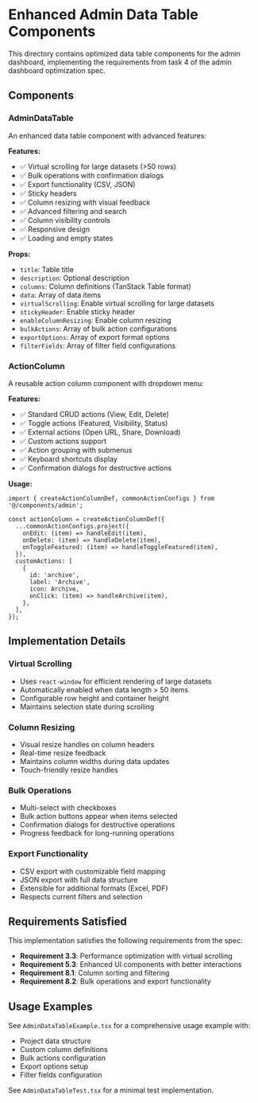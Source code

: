 # Enhanced Admin Data Table Components

This directory contains optimized data table components for the admin dashboard, implementing the requirements from task 4 of the admin dashboard optimization spec.

## Components

### AdminDataTable

An enhanced data table component with advanced features:

**Features:**
- ✅ Virtual scrolling for large datasets (>50 rows)
- ✅ Bulk operations with confirmation dialogs
- ✅ Export functionality (CSV, JSON)
- ✅ Sticky headers
- ✅ Column resizing with visual feedback
- ✅ Advanced filtering and search
- ✅ Column visibility controls
- ✅ Responsive design
- ✅ Loading and empty states

**Props:**
- `title`: Table title
- `description`: Optional description
- `columns`: Column definitions (TanStack Table format)
- `data`: Array of data items
- `virtualScrolling`: Enable virtual scrolling for large datasets
- `stickyHeader`: Enable sticky header
- `enableColumnResizing`: Enable column resizing
- `bulkActions`: Array of bulk action configurations
- `exportOptions`: Array of export format options
- `filterFields`: Array of filter field configurations

### ActionColumn

A reusable action column component with dropdown menu:

**Features:**
- ✅ Standard CRUD actions (View, Edit, Delete)
- ✅ Toggle actions (Featured, Visibility, Status)
- ✅ External actions (Open URL, Share, Download)
- ✅ Custom actions support
- ✅ Action grouping with submenus
- ✅ Keyboard shortcuts display
- ✅ Confirmation dialogs for destructive actions

**Usage:**
```tsx
import { createActionColumnDef, commonActionConfigs } from '@/components/admin';

const actionColumn = createActionColumnDef({
  ...commonActionConfigs.project({
    onEdit: (item) => handleEdit(item),
    onDelete: (item) => handleDelete(item),
    onToggleFeatured: (item) => handleToggleFeatured(item),
  }),
  customActions: [
    {
      id: 'archive',
      label: 'Archive',
      icon: Archive,
      onClick: (item) => handleArchive(item),
    },
  ],
});
```

## Implementation Details

### Virtual Scrolling
- Uses `react-window` for efficient rendering of large datasets
- Automatically enabled when data length > 50 items
- Configurable row height and container height
- Maintains selection state during scrolling

### Column Resizing
- Visual resize handles on column headers
- Real-time resize feedback
- Maintains column widths during data updates
- Touch-friendly resize handles

### Bulk Operations
- Multi-select with checkboxes
- Bulk action buttons appear when items selected
- Confirmation dialogs for destructive operations
- Progress feedback for long-running operations

### Export Functionality
- CSV export with customizable field mapping
- JSON export with full data structure
- Extensible for additional formats (Excel, PDF)
- Respects current filters and selection

## Requirements Satisfied

This implementation satisfies the following requirements from the spec:

- **Requirement 3.3**: Performance optimization with virtual scrolling
- **Requirement 5.3**: Enhanced UI components with better interactions
- **Requirement 8.1**: Column sorting and filtering
- **Requirement 8.2**: Bulk operations and export functionality

## Usage Examples

See `AdminDataTableExample.tsx` for a comprehensive usage example with:
- Project data structure
- Custom column definitions
- Bulk actions configuration
- Export options setup
- Filter fields configuration

See `AdminDataTableTest.tsx` for a minimal test implementation.